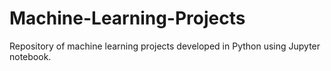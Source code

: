 # Machine-Learning-Projects
Repository of machine learning projects developed in Python using Jupyter notebook.
